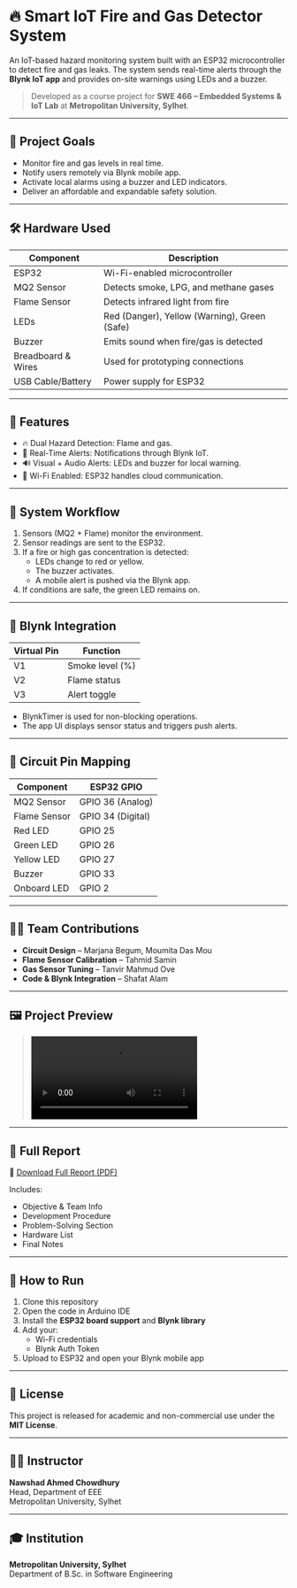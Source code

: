 # 🔥 Smart IoT Fire and Gas Detector System

An IoT-based hazard monitoring system built with an ESP32 microcontroller to detect fire and gas leaks. The system sends real-time alerts through the **Blynk IoT app** and provides on-site warnings using LEDs and a buzzer.

> Developed as a course project for **SWE 466 – Embedded Systems & IoT Lab** at **Metropolitan University, Sylhet**.

---

## 📌 Project Goals

- Monitor fire and gas levels in real time.
- Notify users remotely via Blynk mobile app.
- Activate local alarms using a buzzer and LED indicators.
- Deliver an affordable and expandable safety solution.

---

## 🛠️ Hardware Used

| Component         | Description                            |
|------------------|----------------------------------------|
| ESP32            | Wi-Fi-enabled microcontroller          |
| MQ2 Sensor       | Detects smoke, LPG, and methane gases  |
| Flame Sensor     | Detects infrared light from fire       |
| LEDs             | Red (Danger), Yellow (Warning), Green (Safe) |
| Buzzer           | Emits sound when fire/gas is detected  |
| Breadboard & Wires | Used for prototyping connections      |
| USB Cable/Battery| Power supply for ESP32                 |

---

## 🧠 Features

- 🔥 Dual Hazard Detection: Flame and gas.
- 📲 Real-Time Alerts: Notifications through Blynk IoT.
- 🔊 Visual + Audio Alerts: LEDs and buzzer for local warning.
- 📶 Wi-Fi Enabled: ESP32 handles cloud communication.

---

## 🧪 System Workflow

1. Sensors (MQ2 + Flame) monitor the environment.
2. Sensor readings are sent to the ESP32.
3. If a fire or high gas concentration is detected:
   - LEDs change to red or yellow.
   - The buzzer activates.
   - A mobile alert is pushed via the Blynk app.
4. If conditions are safe, the green LED remains on.

---

## 📲 Blynk Integration

| Virtual Pin | Function         |
|-------------|------------------|
| V1          | Smoke level (%)  |
| V2          | Flame status     |
| V3          | Alert toggle     |

- BlynkTimer is used for non-blocking operations.
- The app UI displays sensor status and triggers push alerts.

---

## 🧩 Circuit Pin Mapping

| Component        | ESP32 GPIO |
|------------------|------------|
| MQ2 Sensor       | GPIO 36 (Analog) |
| Flame Sensor     | GPIO 34 (Digital) |
| Red LED          | GPIO 25     |
| Green LED        | GPIO 26     |
| Yellow LED       | GPIO 27     |
| Buzzer           | GPIO 33     |
| Onboard LED      | GPIO 2      |

---

## 🧑‍💻 Team Contributions

- **Circuit Design** – Marjana Begum, Moumita Das Mou  
- **Flame Sensor Calibration** – Tahmid Samin  
- **Gas Sensor Tuning** – Tanvir Mahmud Ove  
- **Code & Blynk Integration** – Shafat Alam

---

## 🖼️ Project Preview

> ![Project Preview Video](https://r2.fivemanage.com/7ws2Qi0iofi4fjfcLeenz/ProjectVideo.mp4)

---
## 📄 Full Report

📘 [Download Full Report (PDF)](https://github.com/Shafat21/Smart-IoT-Fire-and-Gas-Detector/blob/b715efa33dae41ead3a95e4826a53d3eb1e2b318/Project%20Report%20.pdf)

Includes:
- Objective & Team Info
- Development Procedure
- Problem-Solving Section
- Hardware List
- Final Notes

---

## 📎 How to Run

1. Clone this repository
2. Open the code in Arduino IDE
3. Install the **ESP32 board support** and **Blynk library**
4. Add your:
   - Wi-Fi credentials
   - Blynk Auth Token
5. Upload to ESP32 and open your Blynk mobile app

---

## 📜 License

This project is released for academic and non-commercial use under the **MIT License**.

---

## 👨‍🏫 Instructor

**Nawshad Ahmed Chowdhury**  
Head, Department of EEE  
Metropolitan University, Sylhet

---

## 🎓 Institution

**Metropolitan University, Sylhet**  
Department of B.Sc. in Software Engineering  
